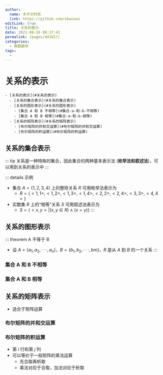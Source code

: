 ```yaml
---
author: 
  name: 木子识时务
  link: https://github.com/sbwcwso
editLink: true
title: 关系的表示
date: 2021-08-26 08:37:41
permalink: /pages/443d17/
categories: 
  - 离散数学
tags: 
  - 
---
```


# 关系的表示

```markmap
- [关系的表示](#关系的表示)
  - [关系的集合表示](#关系的集合表示)
  - [关系的图形表示](#关系的图形表示)
    - [集合 A 和 B 不相等](#集合-a-和-b-不相等)
    - [集合 A 和 B 相等](#集合-a-和-b-相等)
  - [关系的矩阵表示](#关系的矩阵表示)
    - [布尔矩阵的并和交运算](#布尔矩阵的并和交运算)
    - [布尔矩阵的积运算](#布尔矩阵的积运算)
```

## 关系的集合表示

::: tip
关系是一种特殊的集合，因此集合的两种基本表示法 (**枚举法和叙述法**)，可以用到关系的表示中
:::

::: details 示例
* 集合 $A = \{1, 2, 3, 4\}$ 上的整除关系 $R$ 可用枚举法表示为
  * $R = \{< 1, 1 >, < 1, 2 >, < 1, 3 >, < 1, 4 >, < 2, 2 >, < 2, 4 >, < 3, 3 >, < 4, 4 >\}$
* 实数集 $R$ 上的“相等”关系 $S$ 可用叙述法表示为
  * $S = \{< x, y > |(x, y ∈ R) ∧ (x = y)\}$
:::

## 关系的图形表示

::: theorem A 不等于 B
* 设 $A = \{a_1 , a_2 , · · · , a_n \}，B = \{b_1 , b_2 , · · · , b m \}$，$R$ 是从 $A$ 到 $B$ 的一个关系
:::


### 集合 A 和 B 不相等

### 集合 A 和 B 相等

## 关系的矩阵表示

* 适合于矩阵运算

### 布尔矩阵的并和交运算

### 布尔矩阵的积运算

* 第 $i$ 行和第 $j$ 列
* 可以等价于一般矩阵的乘法运算
  * 先合取再析取
  * 乘法对应于合取，加法对应于析取
